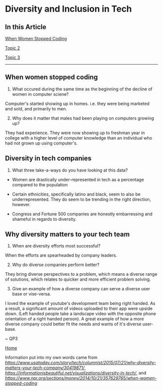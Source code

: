 # Diversity and Inclusion in Tech

## In this Article

[When Women Stopped Coding](#topic1)

[Topic 2](#topic2)

[Topic 3](#topic3)

---

<a name="topic1"></a>

## When women stopped coding

1. What occured during the same time as the beginning of the decline of women in computer sciene?

  Computer's started showing up in homes. i.e. they were being marketed and sold, and primarily to men.

2. Why does it matter that males had been playing on computers growing up?

  They had experience. They were now showing up to freshman year in college with a higher level of computer knowledge than an individual who had not grown up using computer's.

<a name="topic2"></a>

## Diversity in tech companies

1. What three take-a-ways do you have looking at this data?

  * Women are drastically under-represented in tech as a percentage compared to the population

  * Certain ethnicities, specifically latino and black, seem to also be underrepresented. They do seem to be trending in the right direction, however.

  * Congress and Fortune 500 companies are honestly embarressing and shameful in regards to diversity.

<a name="topic3"></a>

## Why diversity matters to your tech team

1. When are diversity efforts most successful?

When the efforts are spearheaded by company leaders.

2. Why do diverse companies perform better?

They bring diverse perspectives to a problem, which means a diverse range of solutions, which relates to quicker and more efficient problem solving.

3. Give an example of how a diverse company can serve a diverse user base or vise-versa.

I loved the example of youtube's development team being right handed. As a result, a significant amount of videos uploaded to their app were upside down. (Left handed people take a landscape video with the opposite phone orientation of a right handed person). A great example of how a more diverse company could better fit the needs and wants of it's diverse user-base.

~ QP3

[Home](../README.md)

Information put into my own words came from *https://www.usatoday.com/story/tech/columnist/2015/07/21/why-diversity-matters-your-tech-company/30419871/*, *https://informationisbeautiful.net/visualizations/diversity-in-tech/*, and *https://www.npr.org/sections/money/2014/10/21/357629765/when-women-stopped-coding*
